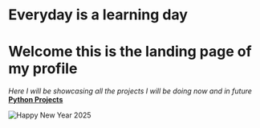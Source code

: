 # Everyday is a learning day
# Welcome this is the landing page of my profile
_Here I will be showcasing all the projects I will be doing now and in future_
<ins>**Python Projects**</ins> 



<!--
**Arshiyadsml/Arshiyadsml** is a ✨ _special_ ✨ repository because its `README.md` (this file) appears on your GitHub profile.

Here are some ideas to get you started:

- 🔭 I’m currently working on ...
- 🌱 I’m currently learning ...
- 👯 I’m looking to collaborate on ...
- 🤔 I’m looking for help with ...
- 💬 Ask me about ...
- 📫 How to reach me: ...
- 😄 Pronouns: ...
- ⚡ Fun fact: ...
-->
![Happy New Year 2025](https://merrychristmaspictures.org/wp-content/uploads/2024/12/Happy-New-Year-2025-Wishes.jpeg)
